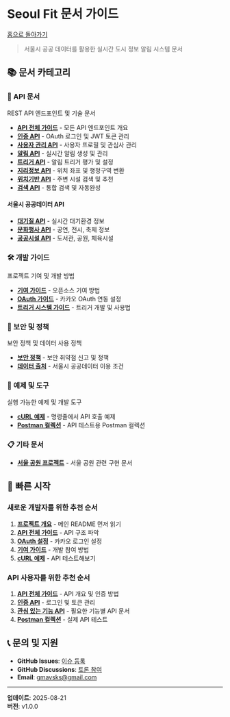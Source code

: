 # Seoul Fit 문서 가이드

[홈으로 돌아가기](../README.md)

> 서울시 공공 데이터를 활용한 실시간 도시 정보 알림 시스템 문서

## 📚 문서 카테고리

### 🚀 API 문서
REST API 엔드포인트 및 기술 문서

- **[API 전체 가이드](api/README.md)** - 모든 API 엔드포인트 개요
- **[인증 API](api/authentication.md)** - OAuth 로그인 및 JWT 토큰 관리
- **[사용자 관리 API](api/users.md)** - 사용자 프로필 및 관심사 관리
- **[알림 API](api/notifications.md)** - 실시간 알림 생성 및 관리
- **[트리거 API](api/triggers.md)** - 알림 트리거 평가 및 설정
- **[지리정보 API](api/geocoding.md)** - 위치 좌표 및 행정구역 변환
- **[위치기반 API](api/location.md)** - 주변 시설 검색 및 추천
- **[검색 API](api/search.md)** - 통합 검색 및 자동완성

#### 서울시 공공데이터 API
- **[대기질 API](api/air-quality.md)** - 실시간 대기환경 정보
- **[문화행사 API](api/cultural-events.md)** - 공연, 전시, 축제 정보
- **[공공시설 API](api/public-facilities.md)** - 도서관, 공원, 체육시설

### 🛠️ 개발 가이드
프로젝트 기여 및 개발 방법

- **[기여 가이드](guides/contributing.md)** - 오픈소스 기여 방법
- **[OAuth 가이드](guides/oauth/README.md)** - 카카오 OAuth 연동 설정
- **[트리거 시스템 가이드](guides/triggers/README.md)** - 트리거 개발 및 사용법

### 🔐 보안 및 정책
보안 정책 및 데이터 사용 정책

- **[보안 정책](security/security-policy.md)** - 보안 취약점 신고 및 정책
- **[데이터 출처](security/data-attribution.md)** - 서울시 공공데이터 이용 조건

### 🧪 예제 및 도구
실행 가능한 예제 및 개발 도구

- **[cURL 예제](examples/curl-examples.md)** - 명령줄에서 API 호출 예제
- **[Postman 컬렉션](examples/postman-collection.json)** - API 테스트용 Postman 컬렉션

### 📋 기타 문서
- **[서울 공원 프로젝트](seoul_park/README.md)** - 서울 공원 관련 구현 문서

## 🎯 빠른 시작

### 새로운 개발자를 위한 추천 순서

1. **[프로젝트 개요](../README.md)** - 메인 README 먼저 읽기
2. **[API 전체 가이드](api/README.md)** - API 구조 파악
3. **[OAuth 설정](guides/oauth/kakao-setup.md)** - 카카오 로그인 설정
4. **[기여 가이드](guides/contributing.md)** - 개발 참여 방법
5. **[cURL 예제](examples/curl-examples.md)** - API 테스트해보기

### API 사용자를 위한 추천 순서

1. **[API 전체 가이드](api/README.md)** - API 개요 및 인증 방법
2. **[인증 API](api/authentication.md)** - 로그인 및 토큰 관리
3. **[관심 있는 기능 API](api/)** - 필요한 기능별 API 문서
4. **[Postman 컬렉션](examples/postman-collection.json)** - 실제 API 테스트

## 📞 문의 및 지원

- **GitHub Issues**: [이슈 등록](https://github.com/your-org/seoul-fit/issues)
- **GitHub Discussions**: [토론 참여](https://github.com/your-org/seoul-fit/discussions)
- **Email**: gmavsks@gmail.com

---

**업데이트**: 2025-08-21  
**버전**: v1.0.0
